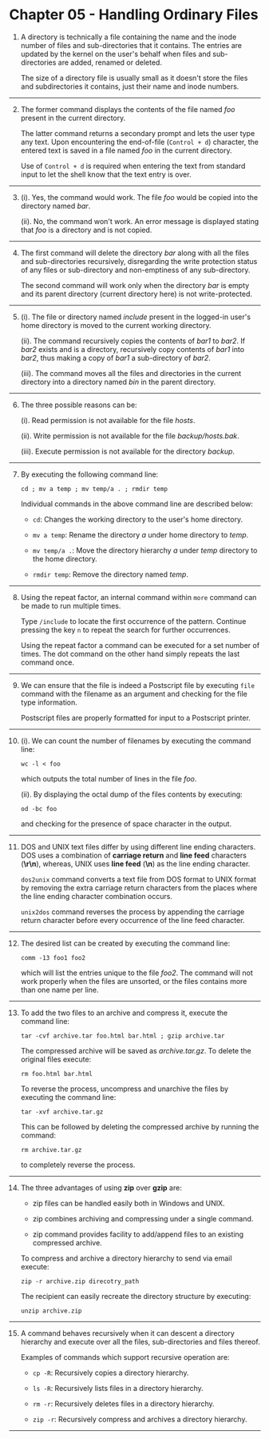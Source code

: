 # Chapter 05 - Handling Ordinary Files

01. A directory is technically a file containing the name and the inode number of files and sub-directories that it contains. The entries are updated by the kernel on the user's behalf when files and sub-directories are added, renamed or deleted.

    The size of a directory file is usually small as it doesn't store the files and subdirectories it contains, just their name and inode numbers.

---

02. The former command displays the contents of the file named _foo_ present in the current directory.

    The latter command returns a secondary prompt and lets the user type any text. Upon encountering the end-of-file (`Control + d`) character, the entered text is saved in a file named _foo_ in the current directory.

    Use of `Control + d` is required when entering the text from standard input to let the shell know that the text entry is over.

---

03. (i). Yes, the command would work. The file _foo_ would be copied into the directory named _bar_.

    (ii). No, the command won't work. An error message is displayed stating that _foo_ is a directory and is not copied.

---

04. The first command will delete the directory _bar_ along with all the files and sub-directories recursively, disregarding the write protection status of any files or sub-directory and non-emptiness of any sub-directory.

    The second command will work only when the directory _bar_ is empty and its parent directory (current directory here) is not write-protected.

---

05. (i). The file or directory named _include_ present in the logged-in user's home directory is moved to the current working directory.

    (ii). The command recursively copies the contents of _bar1_ to _bar2_. If _bar2_ exists and is a directory, recursively copy contents of _bar1_ into _bar2_, thus making a copy of _bar1_ a sub-directory of _bar2_.

    (iii). The command moves all the files and directories in the current directory into a directory named _bin_ in the parent directory.

---

06. The three possible reasons can be:

    (i). Read permission is not available for the file _hosts_.

    (ii). Write permission is not available for the file _backup/hosts.bak_.

    (iii). Execute permission is not available for the directory _backup_.

---

07. By executing the following command line:

    `cd ; mv a temp ; mv temp/a . ; rmdir temp`

    Individual commands in the above command line are described below:

    -   `cd`: Changes the working directory to the user's home directory.

    -   `mv a temp`: Rename the directory _a_ under home directory to _temp_.

    -   `mv temp/a .`: Move the directory hierarchy _a_ under _temp_ directory to the home directory.

    -   `rmdir temp`: Remove the directory named _temp_.

---

08. Using the repeat factor, an internal command within `more` command can be made to run multiple times.

    Type `/include` to locate the first occurrence of the pattern. Continue pressing the key `n` to repeat the search for further occurrences.

    Using the repeat factor a command can be executed for a set number of times. The dot command on the other hand simply repeats the last command once.

---

09. We can ensure that the file is indeed a Postscript file by executing `file` command with the filename as an argument and checking for the file type information.

    Postscript files are properly formatted for input to a Postscript printer.

---

10. (i). We can count the number of filenames by executing the command line:

    `wc -l < foo`

    which outputs the total number of lines in the file _foo_.

    (ii). By displaying the octal dump of the files contents by executing:

    `od -bc foo`

    and checking for the presence of space character in the output.

---

11. DOS and UNIX text files differ by using different line ending characters. DOS uses a combination of **carriage return** and **line feed** characters (**\r\n**), whereas, UNIX uses **line feed** (**\n**) as the line ending character.

    `dos2unix` command converts a text file from DOS format to UNIX format by removing the extra carriage return characters from the places where the line ending character combination occurs.

    `unix2dos` command reverses the process by appending the carriage return character before every occurrence of the line feed character.

---

12. The desired list can be created by executing the command line:

    `comm -13 foo1 foo2`

    which will list the entries unique to the file _foo2_. The command will not work properly when the files are unsorted, or the files contains more than one name per line.

---

13. To add the two files to an archive and compress it, execute the command line:

    `tar -cvf archive.tar foo.html bar.html ; gzip archive.tar`

    The compressed archive will be saved as _archive.tar.gz_. To delete the original files execute:

    `rm foo.html bar.html`

    To reverse the process, uncompress and unarchive the files by executing the command line:

    `tar -xvf archive.tar.gz`

    This can be followed by deleting the compressed archive by running the command:

    `rm archive.tar.gz`

    to completely reverse the process.

---

14. The three advantages of using **zip** over **gzip** are:

    -   zip files can be handled easily both in Windows and UNIX.

    -   zip combines archiving and compressing under a single command.

    -   zip command provides facility to add/append files to an existing compressed archive.

    To compress and archive a directory hierarchy to send via email execute:

    `zip -r archive.zip direcotry_path`

    The recipient can easily recreate the directory structure by executing:

    `unzip archive.zip`

---

15. A command behaves recursively when it can descent a directory hierarchy and execute over all the files, sub-directories and files thereof.

    Examples of commands which support recursive operation are:

    -   `cp -R`: Recursively copies a directory hierarchy.

    -   `ls -R`: Recursively lists files in a directory hierarchy.

    -   `rm -r`: Recursively deletes files in a directory hierarchy.

    -   `zip -r`: Recursively compress and archives a directory hierarchy.

---
